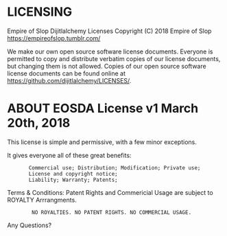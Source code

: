 # LICENSING
Empire of Slop Dijitlalchemy Licenses
Copyright (C) 2018 Empire of Slop <https://empireofslop.tumblr.com/>

We make our own open source software license documents. 
Everyone is permitted to copy and distribute verbatim copies of our license 
documents, but changing them is not allowed. Copies of our open source software 
license documents can be found online at <https://github.com/dijitlalchemy/LICENSES/>.

# ABOUT EOSDA License v1 March 20th, 2018
This license is simple and permissive, with a few minor exceptions. 

It gives everyone all of these great benefits:
           
           Commercial use; Distribution; Modification; Private use; 
           License and copyright notice; 
           Liability; Warranty; Patents;

Terms & Conditions: 
Patent Rights and Commericial Usage are subject to ROYALTY Arrrangments.
            
            NO ROYALTIES. NO PATENT RIGHTS. NO COMMERCIAL USAGE.

Any Questions?

